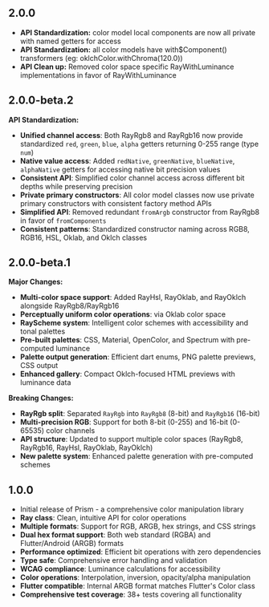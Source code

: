 ## 2.0.0


- **API Standardization:** color model local components are now all private with named getters for access
- **API Standardization:** all color models have with$Component() transformers (eg: oklchColor.withChroma(120.0)) 
- **API Clean up:** Removed color space specific RayWithLuminance implementations in favor of RayWithLuminance<T extends Ray>


## 2.0.0-beta.2

**API Standardization:**
- **Unified channel access**: Both RayRgb8 and RayRgb16 now provide standardized `red`, `green`, `blue`, `alpha` getters returning 0-255 range (type `num`)
- **Native value access**: Added `redNative`, `greenNative`, `blueNative`, `alphaNative` getters for accessing native bit precision values
- **Consistent API**: Simplified color channel access across different bit depths while preserving precision
- **Private primary constructors**: All color model classes now use private primary constructors with consistent factory method APIs
- **Simplified API**: Removed redundant `fromArgb` constructor from RayRgb8 in favor of `fromComponents`
- **Consistent patterns**: Standardized constructor naming across RGB8, RGB16, HSL, Oklab, and Oklch classes

## 2.0.0-beta.1

**Major Changes:**
- **Multi-color space support**: Added RayHsl, RayOklab, and RayOklch alongside RayRgb8/RayRgb16
- **Perceptually uniform color operations**: via Oklab color space
- **RayScheme system**: Intelligent color schemes with accessibility and tonal palettes
- **Pre-built palettes**: CSS, Material, OpenColor, and Spectrum with pre-computed luminance
- **Palette output generation**: Efficient dart enums, PNG palette previews, CSS output
- **Enhanced gallery**: Compact Oklch-focused HTML previews with luminance data

**Breaking Changes:**
- **RayRgb split**: Separated `RayRgb` into `RayRgb8` (8-bit) and `RayRgb16` (16-bit)
- **Multi-precision RGB**: Support for both 8-bit (0-255) and 16-bit (0-65535) color channels
- **API structure**: Updated to support multiple color spaces (RayRgb8, RayRgb16, RayHsl, RayOklab, RayOklch)
- **New palette system**: Enhanced palette generation with pre-computed schemes

## 1.0.0

- Initial release of Prism - a comprehensive color manipulation library
- **Ray class**: Clean, intuitive API for color operations
- **Multiple formats**: Support for RGB, ARGB, hex strings, and CSS strings
- **Dual hex format support**: Both web standard (RGBA) and Flutter/Android (ARGB) formats
- **Performance optimized**: Efficient bit operations with zero dependencies
- **Type safe**: Comprehensive error handling and validation
- **WCAG compliance**: Luminance calculations for accessibility
- **Color operations**: Interpolation, inversion, opacity/alpha manipulation
- **Flutter compatible**: Internal ARGB format matches Flutter's Color class
- **Comprehensive test coverage**: 38+ tests covering all functionality
